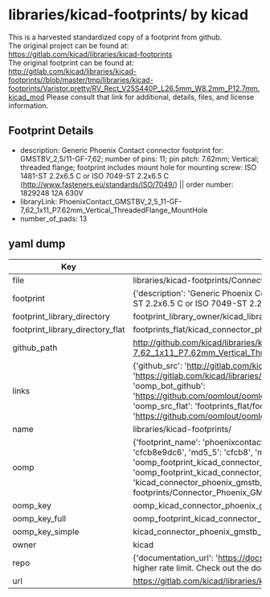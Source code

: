 # libraries/kicad-footprints/ by kicad  
This is a harvested standardized copy of a footprint from github.  
The original project can be found at:  
https://gitlab.com/kicad/libraries/kicad-footprints  
The original footprint can be found at:
http://gitlab.com/kicad/libraries/kicad-footprints//blob/master/tmp/libraries/kicad-footprints/Varistor.pretty/RV_Rect_V25S440P_L26.5mm_W8.2mm_P12.7mm.kicad_mod
Please consult that link for additional, details, files, and license information.  
## Footprint Details
* description: Generic Phoenix Contact connector footprint for: GMSTBV_2,5/11-GF-7,62; number of pins: 11; pin pitch: 7.62mm; Vertical; threaded flange; footprint includes mount hole for mounting screw: ISO 1481-ST 2.2x6.5 C or ISO 7049-ST 2.2x6.5 C (http://www.fasteners.eu/standards/ISO/7049/) || order number: 1829248 12A 630V  
* libraryLink: PhoenixContact_GMSTBV_2,5_11-GF-7,62_1x11_P7.62mm_Vertical_ThreadedFlange_MountHole  
* number_of_pads: 13  
## yaml dump  
| Key | Value |  
| --- | --- |  
| file | libraries/kicad-footprints/Connector_Phoenix_GMSTB.pretty/PhoenixContact_GMSTBV_2,5_11-GF-7,62_1x11_P7.62mm_Vertical_ThreadedFlange_MountHole.kicad_mod |  
| footprint | {'description': 'Generic Phoenix Contact connector footprint for: GMSTBV_2,5/11-GF-7,62; number of pins: 11; pin pitch: 7.62mm; Vertical; threaded flange; footprint includes mount hole for mounting screw: ISO 1481-ST 2.2x6.5 C or ISO 7049-ST 2.2x6.5 C (http://www.fasteners.eu/standards/ISO/7049/) || order number: 1829248 12A 630V', 'libraryLink': 'PhoenixContact_GMSTBV_2,5_11-GF-7,62_1x11_P7.62mm_Vertical_ThreadedFlange_MountHole', 'number_of_pads': 13} |  
| footprint_library_directory | footprint_library_owner/kicad_libraries/kicad-footprints/ |  
| footprint_library_directory_flat | footprints_flat/kicad_connector_phoenix_gmstb_phoenixcontact_gmstbv_2,5_11_gf_7,62_1x11_p7_62mm_vertical_threadedflange_mounthole/working |  
| github_path | http://github.com/kicad/libraries/kicad-footprints//blob/master/tmp/libraries/kicad-footprints/Connector_Phoenix_GMSTB.pretty/PhoenixContact_GMSTBV_2,5_11-GF-7,62_1x11_P7.62mm_Vertical_ThreadedFlange_MountHole.kicad_mod |  
| links | {'github_src': 'http://gitlab.com/kicad/libraries/kicad-footprints//blob/master/tmp/libraries/kicad-footprints/Varistor.pretty/RV_Rect_V25S440P_L26.5mm_W8.2mm_P12.7mm.kicad_mod', 'github_src_repo': 'https://gitlab.com/kicad/libraries/kicad-footprints', 'oomp_bot': 'footprints/kicad_connector_phoenix_gmstb_phoenixcontact_gmstbv_2,5_11_gf_7,62_1x11_p7_62mm_vertical_threadedflange_mounthole/working', 'oomp_bot_github': 'https://github.com/oomlout/oomlout_oomp_footprint_bot/tree/main/footprints/kicad_connector_phoenix_gmstb_phoenixcontact_gmstbv_2,5_11_gf_7,62_1x11_p7_62mm_vertical_threadedflange_mounthole/working', 'oomp_src_flat': 'footprints_flat/footprints_flat/kicad_connector_phoenix_gmstb_phoenixcontact_gmstbv_2,5_11_gf_7,62_1x11_p7_62mm_vertical_threadedflange_mounthole/working', 'oomp_src_flat_github': 'https://github.com/oomlout/oomlout_oomp_footprint_src/tree/main/footprints_flat/kicad_connector_phoenix_gmstb_phoenixcontact_gmstbv_2,5_11_gf_7,62_1x11_p7_62mm_vertical_threadedflange_mounthole/working'} |  
| name | libraries/kicad-footprints/ |  
| oomp | {'footprint_name': 'phoenixcontact_gmstbv_2,5_11_gf_7,62_1x11_p7_62mm_vertical_threadedflange_mounthole', 'library_name': 'connector_phoenix_gmstb', 'md5': 'cfcb8e9dc66c6eaeae74f63823255dfc', 'md5_10': 'cfcb8e9dc6', 'md5_5': 'cfcb8', 'md5_6': 'cfcb8e', 'oomp_key': 'oomp_kicad_connector_phoenix_gmstb_phoenixcontact_gmstbv_2,5_11_gf_7,62_1x11_p7_62mm_vertical_threadedflange_mounthole', 'oomp_key_extra': 'oomp_footprint_kicad_connector_phoenix_gmstb_phoenixcontact_gmstbv_2,5_11_gf_7,62_1x11_p7_62mm_vertical_threadedflange_mounthole', 'oomp_key_full': 'oomp_footprint_kicad_connector_phoenix_gmstb_phoenixcontact_gmstbv_2,5_11_gf_7,62_1x11_p7_62mm_vertical_threadedflange_mounthole_cfcb8e', 'oomp_key_simple': 'kicad_connector_phoenix_gmstb_phoenixcontact_gmstbv_2,5_11_gf_7,62_1x11_p7_62mm_vertical_threadedflange_mounthole', 'original_filename': 'libraries/kicad-footprints/Connector_Phoenix_GMSTB.pretty/PhoenixContact_GMSTBV_2,5_11-GF-7,62_1x11_P7.62mm_Vertical_ThreadedFlange_MountHole.kicad_mod', 'owner_name': 'kicad'} |  
| oomp_key | oomp_kicad_connector_phoenix_gmstb_phoenixcontact_gmstbv_2,5_11_gf_7,62_1x11_p7_62mm_vertical_threadedflange_mounthole |  
| oomp_key_full | oomp_footprint_kicad_connector_phoenix_gmstb_phoenixcontact_gmstbv_2,5_11_gf_7,62_1x11_p7_62mm_vertical_threadedflange_mounthole |  
| oomp_key_simple | kicad_connector_phoenix_gmstb_phoenixcontact_gmstbv_2,5_11_gf_7,62_1x11_p7_62mm_vertical_threadedflange_mounthole |  
| owner | kicad |  
| repo | {'documentation_url': 'https://docs.github.com/rest/overview/resources-in-the-rest-api#rate-limiting', 'message': "API rate limit exceeded for 84.66.173.59. (But here's the good news: Authenticated requests get a higher rate limit. Check out the documentation for more details.)"} |  
| url | https://gitlab.com/kicad/libraries/kicad-footprints |  

